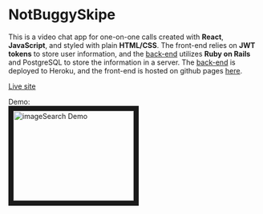 # NotBuggySkipe

This is a video chat app for one-on-one calls created with **React**, **JavaScript**, and styled with plain **HTML/CSS**. The front-end relies on **JWT tokens** to store user information, and the <a href="https://github.com/e-barr/notBuggySkipe_back-end" target="_blank">back-end</a> utilizes **Ruby on Rails** and PostgreSQL to store the information in a server. The <a href="https://not-buggy-skipe.herokuapp.com/" target="_blank">back-end</a> is deployed to Heroku, and the front-end is hosted on github pages <a href="https://e-barr.github.io/notBuggySkipe_front-end/" target="_blank">here</a>.

<a href="https://e-barr.github.io/notBuggySkipe_front-end/" target="_blank">Live site</a>

Demo: <br>
<a href="http://www.youtube.com/watch?feature=player_embedded&v=JCo-uO7zeHQ" target="_blank"><img src="http://img.youtube.com/vi/JCo-uO7zeHQ/0.jpg" 
alt="imageSearch Demo" width="240" height="180" border="10" /></a>
